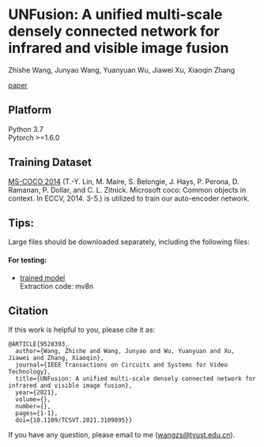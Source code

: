 # UNFusion: A unified multi-scale densely connected network for infrared and visible image fusion
Zhishe Wang, Junyao Wang, Yuanyuan Wu, Jiawei Xu, Xiaoqin Zhang

[paper](https://ieeexplore.ieee.org/document/9528393/)  

## Platform
Python 3.7  
Pytorch >=1.6.0  

## Training Dataset

[MS-COCO 2014](http://images.cocodataset.org/zips/train2014.zip) (T.-Y. Lin, M. Maire, S. Belongie, J. Hays, P. Perona, D. Ramanan, P. Dollar, and C. L. Zitnick. Microsoft coco: Common objects in context. In ECCV, 2014. 3-5.) is utilized to train our auto-encoder network.

## Tips:<br>
Large files should be downloaded separately, including the following files: <br>
#### For testing:<br>
* [trained model](https://pan.baidu.com/s/1x-Z2vNVJwHtiSflvC78pTA)<br>
Extraction code: mv8n

## Citation
If this work is helpful to you, please cite it as:
```
@ARTICLE{9528393,
  author={Wang, Zhishe and Wang, Junyao and Wu, Yuanyuan and Xu, Jiawei and Zhang, Xiaoqin},
  journal={IEEE Transactions on Circuits and Systems for Video Technology}, 
  title={UNFusion: A unified multi-scale densely connected network for infrared and visible image fusion}, 
  year={2021},
  volume={},
  number={},
  pages={1-1},
  doi={10.1109/TCSVT.2021.3109895}}
```
If you have any question, please email to me (wangzs@tyust.edu.cn).

